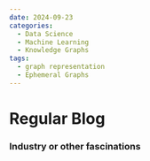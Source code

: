 ```yaml
---
date: 2024-09-23
categories:
  - Data Science
  - Machine Learning
  - Knowledge Graphs
tags:
  - graph representation
  - Ephemeral Graphs
---
```


# Regular Blog
### Industry or other fascinations

